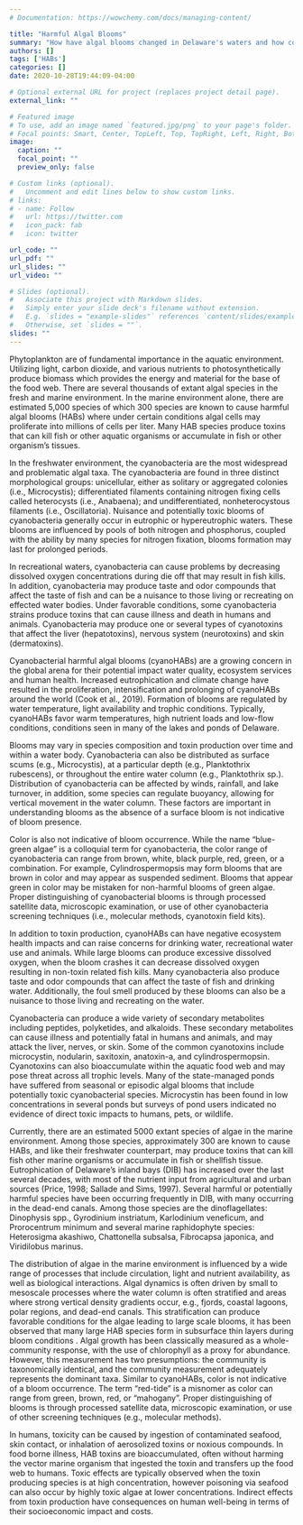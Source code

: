 ```yaml
---
# Documentation: https://wowchemy.com/docs/managing-content/

title: "Harmful Algal Blooms"
summary: "How have algal blooms changed in Delaware's waters and how could they potentially change in the future?"
authors: []
tags: ['HABs']
categories: []
date: 2020-10-28T19:44:09-04:00

# Optional external URL for project (replaces project detail page).
external_link: ""

# Featured image
# To use, add an image named `featured.jpg/png` to your page's folder.
# Focal points: Smart, Center, TopLeft, Top, TopRight, Left, Right, BottomLeft, Bottom, BottomRight.
image:
  caption: ""
  focal_point: ""
  preview_only: false

# Custom links (optional).
#   Uncomment and edit lines below to show custom links.
# links:
# - name: Follow
#   url: https://twitter.com
#   icon_pack: fab
#   icon: twitter

url_code: ""
url_pdf: ""
url_slides: ""
url_video: ""

# Slides (optional).
#   Associate this project with Markdown slides.
#   Simply enter your slide deck's filename without extension.
#   E.g. `slides = "example-slides"` references `content/slides/example-slides.md`.
#   Otherwise, set `slides = ""`.
slides: ""
---
```

Phytoplankton are of fundamental importance in the aquatic environment. Utilizing light, carbon dioxide, and various nutrients to photosynthetically produce biomass which provides the energy and material for the base of the food web. There are several thousands of extant algal species in the fresh and marine environment. In the marine environment alone, there are estimated 5,000 species of which 300 species are known to cause harmful algal blooms (HABs) where under certain conditions algal cells may proliferate into millions of cells per liter. Many HAB species produce toxins that can kill fish or other aquatic organisms or accumulate in fish or other organism’s tissues.

In the freshwater environment, the cyanobacteria are the most widespread and problematic algal taxa. The cyanobacteria are found in three distinct morphological groups: unicellular, either as solitary or aggregated colonies (i.e., Microcystis); differentiated filaments containing nitrogen fixing cells called heterocysts (i.e., Anabaena); and undifferentiated, nonheterocystous filaments (i.e., Oscillatoria). Nuisance and potentially toxic blooms of cyanobacteria generally occur in eutrophic or hypereutrophic waters. These blooms are influenced by pools of both nitrogen and phosphorus, coupled with the ability by many species for nitrogen fixation, blooms formation may last for prolonged periods.

In recreational waters, cyanobacteria can cause problems by decreasing dissolved oxygen concentrations during die off that may result in fish kills. In addition, cyanobacteria may produce taste and odor compounds that affect the taste of fish and can be a nuisance to those living or recreating on effected water bodies. Under favorable conditions, some cyanobacteria strains produce toxins that can cause illness and death in humans and animals. Cyanobacteria may produce one or several types of cyanotoxins that affect the liver (hepatotoxins), nervous system (neurotoxins) and skin (dermatoxins). 

Cyanobacterial harmful algal blooms (cyanoHABs) are a growing concern in the global arena for their potential impact water quality, ecosystem services and human health. Increased eutrophication and climate change have resulted in the proliferation, intensification and prolonging of cyanoHABs around the world (Cook et al., 2019). Formation of blooms are regulated by water temperature, light availability and trophic conditions. Typically, cyanoHABs favor warm temperatures, high nutrient loads and low-flow conditions, conditions seen in many of the lakes and ponds of Delaware. 

Blooms may vary in species composition and toxin production over time and within a water body. Cyanobacteria can also be distributed as surface scums (e.g., Microcystis), at a particular depth (e.g., Planktothrix rubescens), or throughout the entire water column (e.g., Planktothrix sp.). Distribution of cyanobacteria can be affected by winds, rainfall, and lake turnover, in addition, some species can regulate buoyancy, allowing for vertical movement in the water column. These factors are important in understanding blooms as the absence of a surface bloom is not indicative of bloom presence.

Color is also not indicative of bloom occurrence. While the name “blue-green algae” is a colloquial term for cyanobacteria, the color range of cyanobacteria can range from brown, white, black purple, red, green, or a combination. For example, Cylindrospermopsis may form blooms that are brown in color and may appear as suspended sediment. Blooms that appear green in color may be mistaken for non-harmful blooms of green algae. Proper distinguishing of cyanobacterial blooms is through processed satellite data, microscopic examination, or use of other cyanobacteria screening techniques (i.e., molecular methods, cyanotoxin field kits).

In addition to toxin production, cyanoHABs can have negative ecosystem health impacts and can raise concerns for drinking water, recreational water use and animals. While large blooms can produce excessive dissolved oxygen, when the bloom crashes it can decrease dissolved oxygen resulting in non-toxin related fish kills. Many cyanobacteria also produce taste and odor compounds that can affect the taste of fish and drinking water. Additionally, the foul smell produced by these blooms can also be a nuisance to those living and recreating on the water.

Cyanobacteria can produce a wide variety of secondary metabolites including peptides, polyketides, and alkaloids. These secondary metabolites can cause illness and potentially fatal in humans and animals, and may attack the liver, nerves, or skin. Some of the common cyanotoxins include microcystin, nodularin, saxitoxin, anatoxin-a, and cylindrospermopsin. Cyanotoxins can also bioaccumulate within the aquatic food web and may pose threat across all trophic levels. Many of the state-managed ponds have suffered from seasonal or episodic algal blooms that include potentially toxic cyanobacterial species. Microcystin has been found in low concentrations in several ponds but surveys of pond users indicated no evidence of direct toxic impacts to humans, pets, or wildlife.

Currently, there are an estimated 5000 extant species of algae in the marine environment. Among those species, approximately 300 are known to cause HABs, and like their freshwater counterpart, may produce toxins that can kill fish other marine organisms or accumulate in fish or shellfish tissue. Eutrophication of Delaware’s inland bays (DIB) has increased over the last several decades, with most of the nutrient input from agricultural and urban sources (Price, 1998; Sallade and Sims, 1997). Several harmful or potentially harmful species have been occurring frequently in DIB, with many occurring in the dead-end canals. Among those species are the dinoflagellates: Dinophysis spp., Gyrodinium instriatum, Karlodinium veneficum, and Prorocentrum minimum and several marine raphidophyte species: Heterosigma akashiwo, Chattonella subsalsa, Fibrocapsa japonica, and Viridilobus marinus.

The distribution of algae in the marine environment is influenced by a wide range of processes that include circulation, light and nutrient availability, as well as biological interactions. Algal dynamics is often driven by small to mesoscale processes where the water column is often stratified and areas where strong vertical density gradients occur, e.g., fjords, coastal lagoons, polar regions, and dead-end canals. This stratification can produce favorable conditions for the algae leading to large scale blooms, it has been observed that many large HAB species form in subsurface thin layers during bloom conditions . Algal growth has been classically measured as a whole-community response, with the use of chlorophyll as a proxy for abundance. However, this measurement has two presumptions: the community is taxonomically identical, and the community measurement adequately represents the dominant taxa.
Similar to cyanoHABs, color is not indicative of a bloom occurrence. The term “red-tide” is a misnomer as color can range from green, brown, red, or “mahogany”. Proper distinguishing of blooms is through processed satellite data, microscopic examination, or use of other screening techniques (e.g., molecular methods).

In humans, toxicity can be caused by ingestion of contaminated seafood, skin contact, or inhalation of aerosolized toxins or noxious compounds. In food borne illness, HAB toxins are bioaccumulated, often without harming the vector marine organism that ingested the toxin and transfers up the food web to humans. Toxic effects are typically observed when the toxin producing species is at high concentration, however poisoning via seafood can also occur by highly toxic algae at lower concentrations. Indirect effects from toxin production have consequences on human well-being in terms of their socioeconomic impact and costs.
